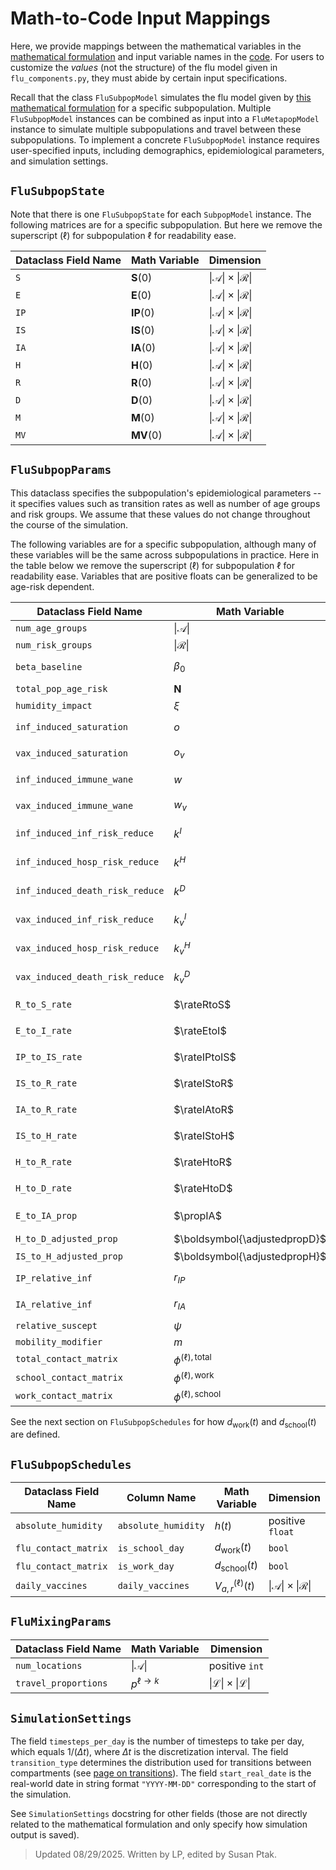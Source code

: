 # Math-to-Code Input Mappings

<span style="display: none;">
$\def\rateRtoS{\sigma^{R\rightarrow S}}$
$\def\rateEtoI{\sigma^{E \rightarrow [IP, IA]}}$
$\def\rateIPtoIS{\sigma^{IP \rightarrow IS}}$
$\def\rateIStoH{\sigma^{IS\rightarrow H}}$
$\def\rateHtoD{\sigma^{H\rightarrow D}}$
$\def\rateIAtoR{\gamma^{IA\rightarrow R}}$
$\def\rateHtoR{\gamma^{H\rightarrow R}}$
$\def\rateIStoR{\gamma^{IS\rightarrow R}}$
$\def\totalforceofinfection{\lambda^{(\ell), \text{total}}_{a,r}(t)}$
$\def\propIA{\pi^{IA}}$
$\def\propH{\pi^H}$
$\def\propD{\pi^D}$
$\def\adjustedpropH{\tilde{\pi}^H}$
$\def\adjustedpropD{\tilde{\pi}^D}$
</span>

Here, we provide mappings between the mathematical variables in the [mathematical formulation](math_flu_components.md) and input variable names in the [code](flu_components_reference.md). For users to customize the *values* (not the structure) of the flu model given in `flu_components.py`, they must abide by certain input specifications.

Recall that the class `FluSubpopModel` simulates the flu model given by [this mathematical formulation](math_flu_components.md) for a specific subpopulation. Multiple `FluSubpopModel` instances can be combined as input into a `FluMetapopModel` instance to simulate multiple subpopulations and travel between these subpopulations. To implement a concrete `FluSubpopModel` instance requires user-specified inputs, including demographics, epidemiological parameters, and simulation settings.


## `FluSubpopState`

Note that there is one `FluSubpopState` for each `SubpopModel` instance. The following matrices are for a specific subpopulation. But here we remove the superscript $(\ell)$ for subpopulation $\ell$ for readability ease. 

| Dataclass Field Name                       | Math Variable                        | Dimension                                |
|----------------------------|--------------------------------------|------------------------------------------|
| `S`                        | $\boldsymbol{S}(0)$                | $\lvert \mathcal A \rvert \times \lvert \mathcal R \rvert$ |
| `E`                        | $\boldsymbol{E}(0)$                | $\lvert \mathcal A \rvert \times \lvert \mathcal R \rvert$ |
| `IP`                        | $\boldsymbol{IP}(0)$                | $\lvert \mathcal A \rvert \times \lvert \mathcal R \rvert$ |
| `IS`                        | $\boldsymbol{IS}(0)$                | $\lvert \mathcal A \rvert \times \lvert \mathcal R \rvert$ |
| `IA`                        | $\boldsymbol{IA}(0)$                | $\lvert \mathcal A \rvert \times \lvert \mathcal R \rvert$ |
| `H`                        | $\boldsymbol{H}(0)$                | $\lvert \mathcal A \rvert \times \lvert \mathcal R \rvert$ |
| `R`                        | $\boldsymbol{R}(0)$                | $\lvert \mathcal A \rvert \times \lvert \mathcal R \rvert$ |
| `D`                        | $\boldsymbol{D}(0)$                | $\lvert \mathcal A \rvert \times \lvert \mathcal R \rvert$ |
| `M`  | $\boldsymbol{M}(0)$              | $\lvert \mathcal A \rvert \times \lvert \mathcal R \rvert$ |
| `MV` | $\boldsymbol{MV}(0)$              | $\lvert \mathcal A \rvert \times \lvert \mathcal R \rvert$ |


## `FluSubpopParams`

This dataclass specifies the subpopulation's epidemiological parameters -- it specifies values such as transition rates as well as number of age groups and risk groups. We assume that these values do not change throughout the course of the simulation.  

The following variables are for a specific subpopulation, although many of these variables will be the same across subpopulations in practice. Here in the table below we remove the superscript $(\ell)$ for subpopulation $\ell$ for readability ease. Variables that are positive floats can be generalized to be age-risk dependent.

| Dataclass Field Name                            | Math Variable              | Dimension                                |
|---------------------------------|----------------------------|------------------------------------------|
| `num_age_groups`                | $\lvert \mathcal A \rvert$          | positive `int`                           |
| `num_risk_groups`               | $\lvert \mathcal R \rvert$          | positive `int`							  |
| `beta_baseline`                 | $\beta_0$                  | positive `float`                          |
| `total_pop_age_risk`          | $\boldsymbol{N}$           | $\lvert \mathcal A \rvert \times  \lvert \mathcal R \rvert$                           |
| `humidity_impact`               | $\xi$                      | `float`                                   |
| `inf_induced_saturation`  | $o$           | nonnegative `float` |
| `vax_induced_saturation`  | $o_v$           | nonnegative `float` |
| `inf_induced_immune_wane`  | $w$           | nonnegative `float` |
| `vax_induced_immune_wane`  | $w_v$           | nonnegative `float` |
| `inf_induced_inf_risk_reduce`  | $k^I$           | `float` in $[0,1)$ |
| `inf_induced_hosp_risk_reduce`  | $k^H$           | `float` in $[0,1)$ |
| `inf_induced_death_risk_reduce`  | $k^D$           | `float` in $[0,1)$ |
| `vax_induced_inf_risk_reduce`  | $k^I_v$           | `float` in $[0,1)$ |
| `vax_induced_hosp_risk_reduce`  | $k^H_v$           | `float` in $[0,1)$ |
| `vax_induced_death_risk_reduce`  | $k^D_v$           | `float` in $[0,1)$ |
| `R_to_S_rate`                   | $\rateRtoS$                     | positive `float`                          |
| `E_to_I_rate`                   | $\rateEtoI$                   | positive `float`                          |
| `IP_to_IS_rate`				  | $\rateIPtoIS$					   | positive `float`						  |
| `IS_to_R_rate`                  | $\rateIStoR$                   | positive `float`                          |
| `IA_to_R_rate`				  | $\rateIAtoR$			   | positive `float`						  |
| `IS_to_H_rate`                  | $\rateIStoH$                    | positive `float`                          |
| `H_to_R_rate`                   | $\rateHtoR$                 | positive `float`                          |
| `H_to_D_rate`                   | $\rateHtoD$                      | positive `float`                          |
| `E_to_IA_prop`                  | $\propIA$                     | `float` in $[0,1]$                        |
| `H_to_D_adjusted_prop`    	  | $\boldsymbol{\adjustedpropD}$ | $\lvert \mathcal A \rvert \times \lvert \mathcal R \rvert$ |
| `IS_to_H_adjusted_prop`   	  | $\boldsymbol{\adjustedpropH}$ | $\lvert \mathcal A \rvert \times \lvert \mathcal R \rvert$ |
| `IP_relative_inf`   			  | $r_{IP}$ 				   | positive `float` 						  |
| `IA_relative_inf`			   	  | $r_{IA}$ 				   | positive `float`                          |
| `relative_suscept`			   	  | $\psi$ 				   | $\lvert \mathcal A \rvert \times 1$                          |
| `mobility_modifier`			   	  | $m$ 				   | $\lvert \mathcal A \rvert \times 1$                          |
| `total_contact_matrix`			   	  | $\phi^{(\ell), \text{total}}$				   | $\lvert \mathcal A \rvert \times \lvert A \rvert$                         |
| `school_contact_matrix`			   	  | $\phi^{(\ell), \text{work}}$ 				   | $\lvert \mathcal A \rvert \times \lvert A \rvert$                         |
| `work_contact_matrix`			   	  | $\phi^{(\ell), \text{school}}$				   | $\lvert \mathcal A \rvert \times \lvert A \rvert$                         |

See the next section on `FluSubpopSchedules` for how $d_{\text{work}}(t)$ and $d_{\text{school}}(t)$ are defined.

## `FluSubpopSchedules`

 Dataclass Field Name  | Column Name             |  Math Variable              | Dimension                                |
|----------------------|----------------------| ----------------------------|------------------------------------------|
| `absolute_humidity` | `absolute_humidity` | $h(t)$ |  positive `float` |
| `flu_contact_matrix` | `is_school_day` | $d_{\text{work}}(t)$ | `bool` |
| `flu_contact_matrix` | `is_work_day` | $d_{\text{school}}(t)$ | `bool` |
| `daily_vaccines` | `daily_vaccines` | $V^{(\ell)}_{a, r}(t)$ | $\lvert \mathcal A \rvert \times \lvert \mathcal R \rvert$ |

## `FluMixingParams`

 Dataclass Field Name                            | Math Variable              | Dimension                                |
|---------------------------------|----------------------------|------------------------------------------|
| `num_locations`                |    $\lvert \mathcal A \rvert$      | positive `int`                            |
| `travel_proportions`               |    $p^{\ell \rightarrow k}$       | $\lvert \mathcal L \rvert \times \lvert \mathcal L \rvert$                              |

## `SimulationSettings`

The field `timesteps_per_day` is the number of timesteps to take per day, which equals $1/(\Delta t)$, where $\Delta t$ is the discretization interval. The field `transition_type` determines the distribution used for transitions between compartments (see [page on transitions](math_transitions.md)). The field `start_real_date` is the real-world date in string format `"YYYY-MM-DD"` corresponding to the start of the simulation. 

See `SimulationSettings` docstring for other fields (those are not directly related to the mathematical formulation and only specify how simulation output is saved).

> Updated 08/29/2025. Written by LP, edited by Susan Ptak.